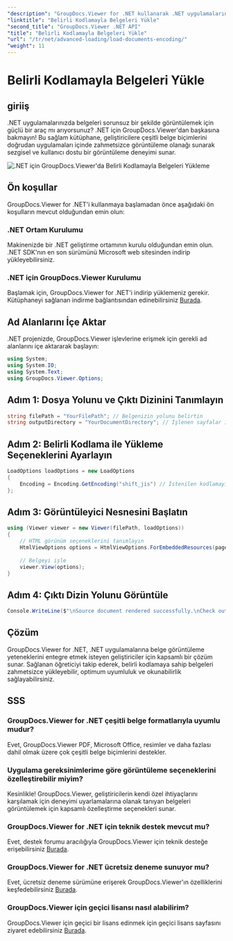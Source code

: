 ```yaml
---
"description": "GroupDocs.Viewer for .NET kullanarak .NET uygulamalarınızı kusursuz belge görüntülemeyle geliştirin. Belgeleri belirli kodlamayla zahmetsizce yükleyin ve görüntüleme deneyimini özelleştirin."
"linktitle": "Belirli Kodlamayla Belgeleri Yükle"
"second_title": "GroupDocs.Viewer .NET API"
"title": "Belirli Kodlamayla Belgeleri Yükle"
"url": "/tr/net/advanced-loading/load-documents-encoding/"
"weight": 11
---
```


# Belirli Kodlamayla Belgeleri Yükle

## giriiş
.NET uygulamalarınızda belgeleri sorunsuz bir şekilde görüntülemek için güçlü bir araç mı arıyorsunuz? .NET için GroupDocs.Viewer'dan başkasına bakmayın! Bu sağlam kütüphane, geliştiricilere çeşitli belge biçimlerini doğrudan uygulamaları içinde zahmetsizce görüntüleme olanağı sunarak sezgisel ve kullanıcı dostu bir görüntüleme deneyimi sunar.

![.NET için GroupDocs.Viewer'da Belirli Kodlamayla Belgeleri Yükleme](/viewer/advanced-loading/load-documents-specific-encoding-img.png)

## Ön koşullar
GroupDocs.Viewer for .NET'i kullanmaya başlamadan önce aşağıdaki ön koşulların mevcut olduğundan emin olun:
### .NET Ortam Kurulumu
Makinenizde bir .NET geliştirme ortamının kurulu olduğundan emin olun. .NET SDK'nın en son sürümünü Microsoft web sitesinden indirip yükleyebilirsiniz.
### .NET için GroupDocs.Viewer Kurulumu
Başlamak için, GroupDocs.Viewer for .NET'i indirip yüklemeniz gerekir. Kütüphaneyi sağlanan indirme bağlantısından edinebilirsiniz [Burada](https://releases.groupdocs.com/viewer/net/).

## Ad Alanlarını İçe Aktar
.NET projenizde, GroupDocs.Viewer işlevlerine erişmek için gerekli ad alanlarını içe aktararak başlayın:
```csharp
using System;
using System.IO;
using System.Text;
using GroupDocs.Viewer.Options;
```

## Adım 1: Dosya Yolunu ve Çıktı Dizinini Tanımlayın
```csharp
string filePath = "YourFilePath"; // Belgenizin yolunu belirtin
string outputDirectory = "YourDocumentDirectory"; // İşlenen sayfalar için çıktı dizinini tanımlayın
```
## Adım 2: Belirli Kodlama ile Yükleme Seçeneklerini Ayarlayın
```csharp
LoadOptions loadOptions = new LoadOptions
{
    Encoding = Encoding.GetEncoding("shift_jis") // İstenilen kodlamayı ayarlayın (örneğin, shift_jis)
};
```
## Adım 3: Görüntüleyici Nesnesini Başlatın
```csharp
using (Viewer viewer = new Viewer(filePath, loadOptions))
{
    // HTML görünüm seçeneklerini tanımlayın
    HtmlViewOptions options = HtmlViewOptions.ForEmbeddedResources(pageFilePathFormat);
    
    // Belgeyi işle
    viewer.View(options);
}
```
## Adım 4: Çıktı Dizin Yolunu Görüntüle
```csharp
Console.WriteLine($"\nSource document rendered successfully.\nCheck output in {outputDirectory}.");
```

## Çözüm
GroupDocs.Viewer for .NET, .NET uygulamalarına belge görüntüleme yeteneklerini entegre etmek isteyen geliştiriciler için kapsamlı bir çözüm sunar. Sağlanan öğreticiyi takip ederek, belirli kodlamaya sahip belgeleri zahmetsizce yükleyebilir, optimum uyumluluk ve okunabilirlik sağlayabilirsiniz.
## SSS
### GroupDocs.Viewer for .NET çeşitli belge formatlarıyla uyumlu mudur?
Evet, GroupDocs.Viewer PDF, Microsoft Office, resimler ve daha fazlası dahil olmak üzere çok çeşitli belge biçimlerini destekler.
### Uygulama gereksinimlerime göre görüntüleme seçeneklerini özelleştirebilir miyim?
Kesinlikle! GroupDocs.Viewer, geliştiricilerin kendi özel ihtiyaçlarını karşılamak için deneyimi uyarlamalarına olanak tanıyan belgeleri görüntülemek için kapsamlı özelleştirme seçenekleri sunar.
### GroupDocs.Viewer for .NET için teknik destek mevcut mu?
Evet, destek forumu aracılığıyla GroupDocs.Viewer için teknik desteğe erişebilirsiniz [Burada](https://forum.groupdocs.com/c/viewer/9).
### GroupDocs.Viewer for .NET ücretsiz deneme sunuyor mu?
Evet, ücretsiz deneme sürümüne erişerek GroupDocs.Viewer'ın özelliklerini keşfedebilirsiniz [Burada](https://releases.groupdocs.com/).
### GroupDocs.Viewer için geçici lisansı nasıl alabilirim?
GroupDocs.Viewer için geçici bir lisans edinmek için geçici lisans sayfasını ziyaret edebilirsiniz [Burada](https://purchase.groupdocs.com/temporary-license/).